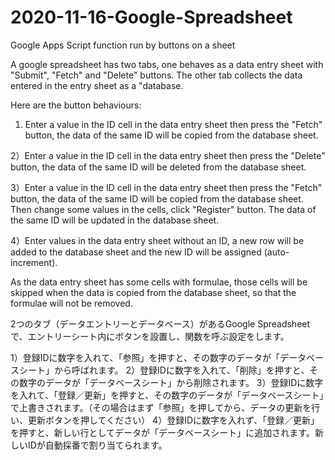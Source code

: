 # 2020-11-16-Google-Spreadsheet
Google Apps Script function run by buttons on a sheet

A google spreadsheet has two tabs, one behaves as a data entry sheet with "Submit", "Fetch" and "Delete" buttons. The other tab collects the data entered in the entry sheet as a "database.

Here are the button behaviours:

1) Enter a value in the ID cell in the data entry sheet then press the "Fetch" button, the data of the same ID will be copied from the database sheet.

2）Enter a value in the ID cell in the data entry sheet then press the "Delete" button, the data of the same ID will be deleted from the database sheet.

3）Enter a value in the ID cell in the data entry sheet then press the "Fetch" button, the data of the same ID will be copied from the database sheet. Then change some values in the cells, click "Register" button. The data of the same ID will be updated in the database sheet.

4）Enter values in the data entry sheet without an ID, a new row will be added to the database sheet and the new ID will be assigned (auto-increment).

As the data entry sheet has some cells with formulae, those cells will be skipped when the data is copied from the database sheet, so that the formulae will not be removed.


2つのタブ（データエントリーとデータベース）があるGoogle Spreadsheetで、エントリーシート内にボタンを設置し、関数を呼ぶ設定をします。

1）登録IDに数字を入れて、「参照」を押すと、その数字のデータが「データベースシート」から呼ばれます。
2）登録IDに数字を入れて、「削除」を押すと、その数字のデータが「データベースシート」から削除されます。
3）登録IDに数字を入れて、「登録／更新」を押すと、その数字のデータが「データベースシート」で上書きされます。（その場合はまず「参照」を押してから、データの更新を行い、更新ボタンを押してください）
4）登録IDに数字を入れず、「登録／更新」を押すと、新しい行としてデータが「データベースシート」に追加されます。新しいIDが自動採番で割り当てられます。
